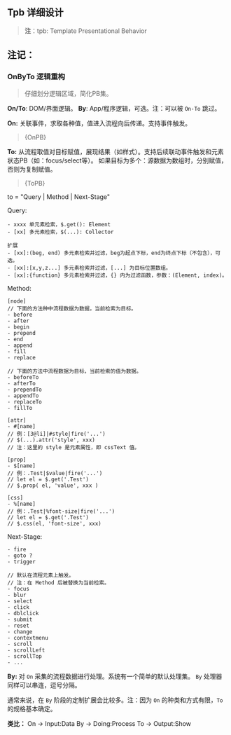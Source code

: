 ## Tpb 详细设计

> **注**：tpb: Template Presentational Behavior


## 注记：

### OnByTo 逻辑重构

> 仔细划分逻辑区域，简化PB集。

**On/To**: DOM/界面逻辑。
**By**: App/程序逻辑，可选。注：可以被 `On-To` 跳过。


**On:**
关联事件，求取各种值，值进入流程向后传递。支持事件触发。
> {OnPB}

**To:**
从流程取值对目标赋值，展现结果（如样式）。支持后续联动事件触发和元素状态PB（如：focus/select等）。
如果目标为多个：源数据为数组时，分别赋值，否则为复制赋值。
> {ToPB}

to = "Query | Method | Next-Stage"

Query:

    - xxxx 单元素检索，$.get(): Element
    - [xx] 多元素检索，$(...): Collector

    扩展
    - [xx]:(beg, end) 多元素检索并过滤，beg为起点下标，end为终点下标（不包含），可选。
    - [xx]:[x,y,z...] 多元素检索并过滤，[...] 为目标位置数组。
    - [xx]:{function} 多元素检索并过滤，{} 内为过滤函数，参数：(Element, index)。


Method:

    [node]
    // 下面的方法种中流程数据为数据，当前检索为目标。
    - before
    - after
    - begin
    - prepend
    - end
    - append
    - fill
    - replace

    // 下面的方法中流程数据为目标，当前检索的值为数据。
    - beforeTo
    - afterTo
    - prependTo
    - appendTo
    - replaceTo
    - fillTo

    [attr]
    - #[name]
    // 例：[3@li]|#style|fire('...')
    // $(...).attr('style', xxx)
    // 注：这里的 style 是元素属性，即 cssText 值。

    [prop]
    - $[name]
    // 例：.Test|$value|fire('...')
    // let el = $.get('.Test')
    // $.prop( el, 'value', xxx )

    [css]
    - %[name]
    // 例：.Test|%font-size|fire('...')
    // let el = $.get('.Test')
    // $.css(el, 'font-size', xxx)


Next-Stage:

    - fire
    - goto ?
    - trigger

    // 默认在流程元素上触发。
    // 注：在 Method 后被替换为当前检索。
    - focus
    - blur
    - select
    - click
    - dblclick
    - submit
    - reset
    - change
    - contextmenu
    - scroll
    - scrollLeft
    - scrollTop
    - ...


**By:**
对 `On` 采集的流程数据进行处理。系统有一个简单的默认处理集。
`By` 处理器同样可以串连，逗号分隔。

通常来说，在 `By` 阶段的定制扩展会比较多。注：因为 `On` 的种类和方式有限，`To` 的规格基本确定。



**类比：**
    On -> Input:Data
    By -> Doing:Process
    To -> Output:Show
